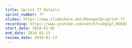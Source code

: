 ```yaml
---
title: Sprint 77 Details
sprint_number: 77
slides: https://www.slideshare.net/ManageIQ/sprint-77
recording: https://www.youtube.com/watch?v=QgSq7_RGOOI
start_date: 2018-01-02
end_date: 2018-01-15
review_date: 2018-01-17
---
```

